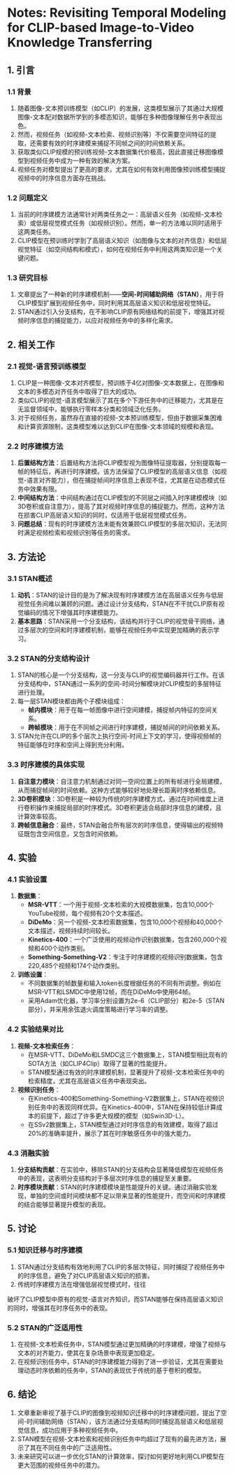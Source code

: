 # Notes: Revisiting Temporal Modeling for CLIP-based Image-to-Video Knowledge Transferring

## 1. 引言

### 1.1 背景
1. 随着图像-文本预训练模型（如CLIP）的发展，这类模型展示了其通过大规模图像-文本配对数据所学到的多模态知识，能够在多种图像理解任务中表现出色。
2. 然而，视频任务（如视频-文本检索、视频识别等）不仅需要空间特征的提取，还需要有效的时序建模来捕捉不同帧之间的时间依赖关系。
3. 获取类似CLIP规模的预训练视频-文本数据集代价极高，因此直接迁移图像模型到视频任务中成为一种有效的解决方案。
4. 视频任务对模型提出了更高的要求，尤其在如何有效利用图像预训练模型捕捉视频中的时序信息方面存在挑战。

### 1.2 问题定义
1. 当前的时序建模方法通常针对两类任务之一：高层语义任务（如视频-文本检索）或低层视觉模式任务（如视频识别）。然而，单一的方法难以同时适用于这两类任务。
2. CLIP模型在预训练时学到了高层语义知识（如图像与文本的对齐信息）和低层视觉特征（如空间结构和模式），如何在视频任务中利用这两类知识是一个关键问题。

### 1.3 研究目标
1. 文章提出了一种新的时序建模机制——**空间-时间辅助网络（STAN）**，用于将CLIP模型扩展到视频任务中，同时利用其高层语义知识和低层视觉特征。
2. STAN通过引入分支结构，在不影响CLIP原有网络结构的前提下，增强其对视频时序信息的捕捉能力，以应对视频任务中的多样化需求。

## 2. 相关工作

### 2.1 视觉-语言预训练模型
1. CLIP是一种图像-文本对齐模型，预训练于4亿对图像-文本数据上，在图像和文本的多模态对齐任务中取得了巨大的成功。
2. 类似CLIP的视觉-语言模型展示了其在多个下游任务中的迁移能力，尤其是在无监督领域中，能够执行零样本分类和领域泛化任务。
3. 对于视频任务，虽然存在直接的视频-文本预训练模型，但由于数据采集困难和计算资源限制，这类模型难以达到CLIP在图像-文本领域的规模和表现。

### 2.2 时序建模方法
1. **后置结构方法**：后置结构方法将CLIP模型视为图像特征提取器，分别提取每一帧的特征后，再进行时序建模。该方法保留了CLIP模型的高层语义信息（如视觉-语言对齐能力），但在捕捉帧间时序信息上表现不佳，尤其是在动态模式任务中效果有限。
2. **中间结构方法**：中间结构通过在CLIP模型的不同层之间插入时序建模模块（如3D卷积或自注意力），提高了其对视频时序信息的捕捉能力。然而，这种方法在损害CLIP高层语义知识的同时，仅适用于低层视觉模式任务。
3. **问题总结**：现有的时序建模方法未能有效兼顾CLIP模型的多层次知识，无法同时满足视频检索和视频识别等任务的需求。

## 3. 方法论

### 3.1 STAN概述
1. **动机**：STAN的设计目的是为了解决现有时序建模方法在高层语义任务与低层视觉任务间难以兼顾的问题。通过设计分支结构，STAN在不干扰CLIP原有视觉编码的情况下增强其时序建模能力。
2. **基本思路**：STAN采用一个分支结构，该结构并行于CLIP的视觉骨干网络，通过多层次的空间和时序建模机制，能够在视频任务中实现更加精确的表示学习。

### 3.2 STAN的分支结构设计
1. STAN的核心是一个分支结构，这一分支与CLIP的视觉编码器并行工作。在该分支结构中，STAN通过一系列的空间-时间分解模块对CLIP模型的多层特征进行处理。
2. 每一层STAN模块都由两个子模块组成：
   - **帧内模块**：用于在每一帧图像中进行空间建模，捕捉帧内特征的空间关系。
   - **跨帧模块**：用于在不同帧之间进行时序建模，捕捉帧间的时间依赖关系。
3. STAN允许在CLIP的多个层次上执行空间-时间上下文的学习，使得视频帧的特征能够在时序和空间上得到充分利用。

### 3.3 时序建模的具体实现
1. **自注意力模块**：自注意力机制通过对同一空间位置上的所有帧进行全局建模，从而捕捉帧间的时间依赖。这种方式能够较好地处理长距离时序依赖信息。
2. **3D卷积模块**：3D卷积是一种较为传统的时序建模方式，通过在时间维度上进行卷积操作来捕捉局部的时序模式。3D卷积更适合局部时序信息的建模，且计算效率较高。
3. **跨帧信息融合**：最终，STAN会融合所有层次的时序信息，使得输出的视频特征既包含空间信息，又包含时间依赖。

## 4. 实验

### 4.1 实验设置
1. **数据集**：
   - **MSR-VTT**：一个用于视频-文本检索的大规模数据集，包含10,000个YouTube视频，每个视频有20个文本描述。
   - **DiDeMo**：另一个视频-文本检索数据集，包含10,000个视频和40,000个文本描述，视频持续时间较长。
   - **Kinetics-400**：一个广泛使用的视频动作识别数据集，包含260,000个视频和400个动作类别。
   - **Something-Something-V2**：专注于时序建模的视频识别数据集，包含220,485个视频和174个动作类别。
2. **训练设置**：
   - 不同数据集的帧数量和输入token长度根据任务的不同有所调整。例如在MSR-VTT和LSMDC中使用12帧，而在DiDeMo中使用64帧。
   - 采用Adam优化器，学习率分别设置为2e-6（CLIP部分）和2e-5（STAN部分），并采用余弦退火调度策略进行学习率的调整。

### 4.2 实验结果对比
1. **视频-文本检索任务**：
   - 在MSR-VTT、DiDeMo和LSMDC这三个数据集上，STAN模型相比现有的SOTA方法（如CLIP4Clip）取得了显著的性能提升。
   - STAN模型通过有效的时序建模机制，显著提升了视频-文本检索任务中的检索精度，尤其在高层语义任务中表现突出。
2. **视频识别任务**：
   - 在Kinetics-400和Something-Something-V2数据集上，STAN在视频识别任务中的表现同样优异。在Kinetics-400中，STAN在保持较低计算成本的前提下，超过了许多更大规模的模型（如Swin3D-L）。
   - 在SSv2数据集上，STAN模型通过对时序信息的有效建模，取得了超过20%的准确率提升，展示了其在时序敏感任务中的强大能力。

### 4.3 消融实验
1. **分支结构贡献**：在实验中，移除STAN的分支结构会显著降低模型在视频任务中的表现，这表明分支结构对于多层次时序信息的捕捉至关重要。
2. **时序模块贡献**：STAN的时序建模模块是性能提升的关键。通过消融实验发现，单独的空间或时间模块都不足以带来显著的性能提升，而空间和时序建模的结合能够显著提升模型的表现。

## 5. 讨论

### 5.1 知识迁移与时序建模
1. STAN通过分支结构有效地利用了CLIP的多层次特征，同时捕捉了视频任务中的时序信息，避免了对CLIP高层语义知识的损害。
2. 传统时序建模方法在增强低层视觉模式时，往往

破坏了CLIP模型中原有的视觉-语言对齐知识，而STAN能够在保持高层语义知识的同时，增强其在时序任务中的表现。

### 5.2 STAN的广泛适用性
1. 在视频-文本检索任务中，STAN模型通过更加精确的时序建模，增强了视频与文本的对齐能力，使其在复杂场景中表现更加稳定。
2. 在视频识别任务中，STAN的时序建模能力得到了进一步验证，尤其在需要处理动态时序依赖的任务中，STAN的表现优于传统的基于卷积的模型。

## 6. 结论
1. 文章重新审视了基于CLIP的图像到视频知识迁移中的时序建模问题，提出了空间-时间辅助网络（STAN），该方法通过分支结构同时捕捉高层语义和低层视觉信息，成功应用于多种视频任务中。
2. STAN模型在视频-文本检索和视频识别任务中均超过了现有的最先进方法，展示了其在不同任务中的广泛适用性。
3. 未来研究可以进一步优化STAN的计算效率，探讨如何更好地利用CLIP模型在更大范围的视频任务中的潜力。

